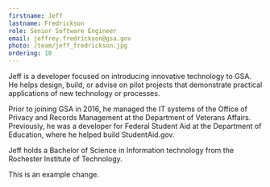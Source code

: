 ```yaml
---
firstname: Jeff
lastname: Fredrickson
role: Senior Software Engineer
email: jeffrey.fredrickson@gsa.gov
photo: /team/jeff_fredrickson.jpg
ordering: 10
---
```

Jeff is a developer focused on introducing innovative technology to GSA. He helps design, build, or advise on pilot projects that demonstrate practical applications of new technology or processes.

Prior to joining GSA in 2016, he managed the IT systems of the Office of Privacy and Records Management at the Department of Veterans Affairs. Previously, he was a developer for Federal Student Aid at the Department of Education, where he helped build StudentAid.gov.

Jeff holds a Bachelor of Science in Information technology from the Rochester Institute of Technology.

This is an example change.
